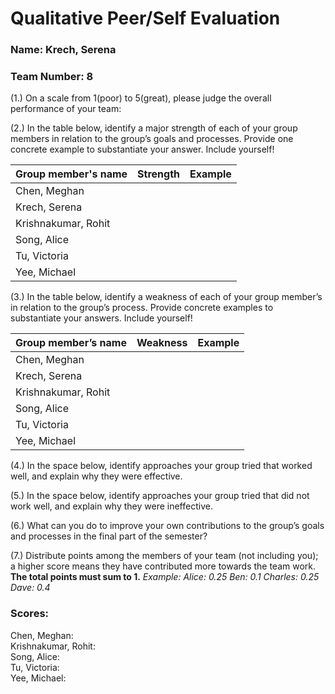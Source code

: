 # Qualitative Peer/Self Evaluation

### Name: Krech, Serena
### Team Number: 8

(1.) On a scale from 1(poor) to 5(great), please judge the overall performance of your team:

(2.) In the table below, identify a major strength of each of your group members in relation to the group’s goals and processes. Provide one concrete example to substantiate your answer. Include yourself!

| Group member's name | Strength | Example |
| ------------------- | -------- | ------- |
|Chen, Meghan|||
|Krech, Serena|||
|Krishnakumar, Rohit|||
|Song, Alice|||
|Tu, Victoria|||
|Yee, Michael|||

(3.) In the table below, identify a weakness of each of your group member’s in relation to the group’s process. Provide concrete examples to substantiate your answers. Include yourself!

| Group member’s name | Weakness | Example |
| ------------------- | -------- | ------- |
|Chen, Meghan|||
|Krech, Serena|||
|Krishnakumar, Rohit|||
|Song, Alice|||
|Tu, Victoria|||
|Yee, Michael|||

(4.) In the space below, identify approaches your group tried that worked well, and explain why they were effective.

(5.) In the space below, identify approaches your group tried that did not work well, and explain why they were ineffective.

(6.) What can you do to improve your own contributions to the group’s goals and processes in the final part of the semester?

(7.) Distribute points among the members of your team (not including you); a higher score means they have contributed more towards the team work. **The total points must sum to 1.**
*Example:
Alice: 0.25
Ben: 0.1
Charles: 0.25
Dave: 0.4*

### Scores:
Chen, Meghan:  
Krishnakumar, Rohit:  
Song, Alice:  
Tu, Victoria:  
Yee, Michael:  

